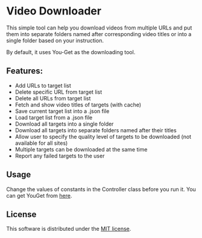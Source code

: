 # Video Downloader
This simple tool can help you download videos from multiple URLs and put them into separate folders named after corresponding video titles or into a single folder based on your instruction.

By default, it uses You-Get as the downloading tool.

## Features:
* Add URLs to target list
* Delete specific URL from target list
* Delete all URLs from target list
* Fetch and show video titles of targets (with cache)
* Save current target list into a .json file
* Load target list from a .json file
* Download all targets into a single folder
* Download all targets into separate folders named after their titles
* Allow user to specify the quality level of targets to be downloaded (not available for all sites)
* Multiple targets can be downloaded at the same time
* Report any failed targets to the user

## Usage
Change the values of constants in the Controller class before you run it. You can get YouGet from [here](https://github.com/soimort/you-get).

## License
This software is distributed under the [MIT license](https://github.com/ad52825196/video-downloader/raw/master/LICENSE).
